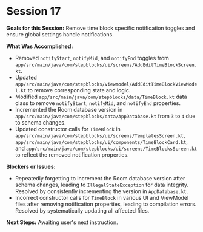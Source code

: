 # Session 17

**Goals for this Session:** Remove time block specific notification toggles and ensure global settings handle notifications.

**What Was Accomplished:**
*   Removed `notifyStart`, `notifyMid`, and `notifyEnd` toggles from `app/src/main/java/com/stepblocks/ui/screens/AddEditTimeBlockScreen.kt`.
*   Updated `app/src/main/java/com/stepblocks/viewmodel/AddEditTimeBlockViewModel.kt` to remove corresponding state and logic.
*   Modified `app/src/main/java/com/stepblocks/data/TimeBlock.kt` data class to remove `notifyStart`, `notifyMid`, and `notifyEnd` properties.
*   Incremented the Room database version in `app/src/main/java/com/stepblocks/data/AppDatabase.kt` from `3` to `4` due to schema changes.
*   Updated constructor calls for `TimeBlock` in `app/src/main/java/com/stepblocks/ui/screens/TemplatesScreen.kt`, `app/src/main/java/com/stepblocks/ui/components/TimeBlockCard.kt`, and `app/src/main/java/com/stepblocks/ui/screens/TimeBlocksScreen.kt` to reflect the removed notification properties.

**Blockers or Issues:**
*   Repeatedly forgetting to increment the Room database version after schema changes, leading to `IllegalStateException` for data integrity. Resolved by consistently incrementing the version in `AppDatabase.kt`.
*   Incorrect constructor calls for `TimeBlock` in various UI and ViewModel files after removing notification properties, leading to compilation errors. Resolved by systematically updating all affected files.

**Next Steps:** Awaiting user's next instruction.